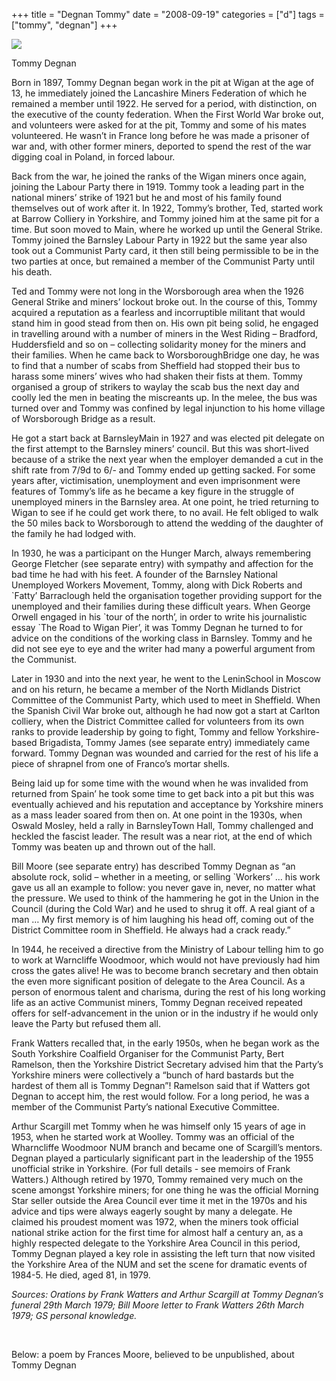 +++
title = "Degnan Tommy"
date = "2008-09-19"
categories = ["d"]
tags = ["tommy", "degnan"]
+++

![](http://79.170.40.183/grahamstevenson.me.uk/images/stories/degnan%20tommy%201946.jpg)

Tommy Degnan

Born in 1897, Tommy Degnan began work in the pit at Wigan at the age of 13, he immediately joined the Lancashire Miners Federation of which he remained a member until 1922. He served for a period, with distinction, on the executive of the county federation. When the First World War broke out, and volunteers were asked for at the pit, Tommy and some of his mates volunteered. He wasn’t in France long before he was made a prisoner of war and, with other former miners, deported to spend the rest of the war digging coal in Poland, in forced labour.   

Back from the war, he joined the ranks of the Wigan miners once again, joining the Labour Party there in 1919. Tommy took a leading part in the national miners’ strike of 1921 but he and most of his family found themselves out of work after it. In 1922, Tommy’s brother, Ted, started work at Barrow Colliery in Yorkshire, and Tommy joined him at the same pit for a time. But soon moved to Main, where he worked up until the General Strike. Tommy joined the Barnsley Labour Party in 1922 but the same year also took out a Communist Party card, it then still being permissible to be in the two parties at once, but remained a member of the Communist Party until his death.

Ted and Tommy were not long in the Worsborough area when the 1926 General Strike and miners’ lockout broke out. In the course of this, Tommy acquired a reputation as a fearless and incorruptible militant that would stand him in good stead from then on. His own pit being solid, he engaged in travelling around with a number of miners in the West Riding – Bradford, Huddersfield and so on – collecting solidarity money for the miners and their families. When he came back to WorsboroughBridge one day, he was to find that a number of scabs from Sheffield had stopped their bus to harass some miners’ wives who had shaken their fists at them. Tommy organised a group of strikers to waylay the scab bus the next day and coolly led the men in beating the miscreants up. In the melee, the bus was turned over and Tommy was confined by legal injunction to his home village of Worsborough Bridge as a result.

He got a start back at BarnsleyMain in 1927 and was elected pit delegate on the first attempt to the Barnsley miners’ council. But this was short-lived because of a strike the next year when the employer demanded a cut in the shift rate from 7/9d to 6/- and Tommy ended up getting sacked. For some years after, victimisation, unemployment and even imprisonment were features of Tommy’s life as he became a key figure in the struggle of unemployed miners in the Barnsley area. At one point, he tried returning to Wigan to see if he could get work there, to no avail. He felt obliged to walk the 50 miles back to Worsborough to attend the wedding of the daughter of the family he had lodged with.

In 1930, he was a participant on the Hunger March, always remembering George Fletcher (see separate entry) with sympathy and affection for the bad time he had with his feet. A founder of the Barnsley National Unemployed Workers Movement, Tommy, along with Dick Roberts and \`Fatty’ Barraclough held the organisation together providing support for the unemployed and their families during these difficult years. When George Orwell engaged in his \`tour of the north’, in order to write his journalistic essay \`The Road to Wigan Pier’, it was Tommy Degnan he turned to for advice on the conditions of the working class in Barnsley. Tommy and he did not see eye to eye and the writer had many a powerful argument from the Communist. 

Later in 1930 and into the next year, he went to the LeninSchool in Moscow and on his return, he became a member of the North Midlands District Committee of the Communist Party, which used to meet in Sheffield. When the Spanish Civil War broke out, although he had now got a start at Carlton colliery, when the District Committee called for volunteers from its own ranks to provide leadership by going to fight, Tommy and fellow Yorkshire-based Brigadista, Tommy James (see separate entry) immediately came forward. Tommy Degnan was wounded and carried for the rest of his life a piece of shrapnel from one of Franco’s mortar shells.

Being laid up for some time with the wound when he was invalided from returned from Spain’ he took some time to get back into a pit but this was eventually achieved and his reputation and acceptance by Yorkshire miners as a mass leader soared from then on. At one point in the 1930s, when Oswald Mosley, held a rally in BarnsleyTown Hall, Tommy challenged and heckled the fascist leader. The result was a near riot, at the end of which Tommy was beaten up and thrown out of the hall.

Bill Moore (see separate entry) has described Tommy Degnan as “an absolute rock, solid – whether in a meeting, or selling \`Workers’ … his work gave us all an example to follow: you never gave in, never, no matter what the pressure. We used to think of the hammering he got in the Union in the Council (during the Cold War) and he used to shrug it off. A real giant of a man … My first memory is of him laughing his head off, coming out of the District Committee room in Sheffield. He always had a crack ready.”

In 1944, he received a directive from the Ministry of Labour telling him to go to work at Warncliffe Woodmoor, which would not have previously had him cross the gates alive! He was to become branch secretary and then obtain the even more significant position of delegate to the Area Council. As a person of enormous talent and charisma, during the rest of his long working life as an active Communist miners, Tommy Degnan received repeated offers for self-advancement in the union or in the industry if he would only leave the Party but refused them all.

Frank Watters recalled that, in the early 1950s, when he began work as the South Yorkshire Coalfield Organiser for the Communist Party, Bert Ramelson, then the Yorkshire District Secretary advised him that the Party’s Yorkshire miners were collectively a “bunch of hard bastards but the hardest of them all is Tommy Degnan”! Ramelson said that if Watters got Degnan to accept him, the rest would follow. For a long period, he was a member of the Communist Party’s national Executive Committee.

Arthur Scargill met Tommy when he was himself only 15 years of age in 1953, when he started work at Woolley. Tommy was an official of the Wharncliffe Woodmoor NUM branch and became one of Scargill’s mentors. Degnan played a particularly significant part in the leadership of the 1955 unofficial strike in Yorkshire. (For full details - see memoirs of Frank Watters.) Although retired by 1970, Tommy remained very much on the scene amongst Yorkshire miners; for one thing he was the official Morning Star seller outside the Area Council ever time it met in the 1970s and his advice and tips were always eagerly sought by many a delegate. He claimed his proudest moment was 1972, when the miners took official national strike action for the first time for almost half a century an, as a highly respected delegate to the Yorkshire Area Council in this period, Tommy Degnan played a key role in assisting the left turn that now visited the Yorkshire Area of the NUM and set the scene for dramatic events of 1984-5. He died, aged 81, in 1979.

_Sources: Orations by Frank Watters and Arthur Scargill at Tommy Degnan’s funeral 29th March 1979; Bill Moore letter to Frank Watters 26th March 1979; GS personal knowledge._

 

Below: a poem by Frances Moore, believed to be unpublished, about Tommy Degnan
